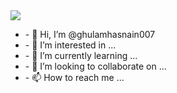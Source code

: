 <img src="https://tarunbatra.com/data/images/git-before-github/cover.png" />
<ul>
  <li>- 👋 Hi, I’m @ghulamhasnain007</li>
  <li>- 👀 I’m interested in ...</li>
  <li>- 🌱 I’m currently learning ...</li>
  <li>- 💞️ I’m looking to collaborate on ...</li>
  <li>- 📫 How to reach me ...</li>
</ul>






<!---
ghulamhasnain007/ghulamhasnain007 is a ✨ special ✨ repository because its `README.md` (this file) appears on your GitHub profile.
You can click the Preview link to take a look at your changes.
--->

